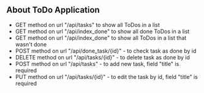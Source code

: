 ## About ToDo Application

- GET method on url "/api/tasks" to show all ToDos in a list
- GET method on url "/api/index_done" to show all done ToDos in a list
- GET method on url "/api/index_done" to show all ToDos in a list that wasn't done
- POST method on url "/api/done_task/{id}" - to check task as done by id
- DELETE method on url "/api/tasks/{id}" - to delete task as done by id
- POST method on url "/api/tasks" - to add new task, field "title" is required
- PUT method on url "/api/tasks/{id}" - to edit the task by id, field "title" is required
